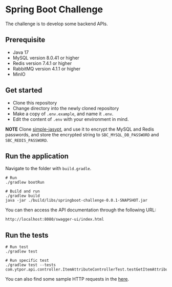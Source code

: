 # Spring Boot Challenge

The challenge is to develop some backend APIs.

## Prerequisite

* Java 17
* MySQL version 8.0.41 or higher
* Redis version 7.4.1 or higher
* RabbitMQ version 4.1.1 or higher
* MinIO

## Get started

* Clone this repository
* Change directory into the newly cloned repository
* Make a copy of `.env.example`, and name it `.env`.
* Edit the content of `.env` with your environment in mind.

**NOTE** Clone [simple-jasypt](https://github.com/ytpor/simple-jasypt), and use it to encrypt the MySQL and Redis passwords, and store the encrypted string to `SBC_MYSQL_DB_PASSWORD` and `SBC_REDIS_PASSWORD`.

## Run the application

Navigate to the folder with `build.gradle`.

```
# Run
./gradlew bootRun
```

```
# Build and run
./gradlew build
java -jar ./build/libs/springboot-challenge-0.0.1-SNAPSHOT.jar
```

You can then access the API documentation through the following URL:

```
http://localhost:8080/swagger-ui/index.html
```

## Run the tests

```
# Run test
./gradlew test

# Run specific test
./gradlew test --tests com.ytpor.api.controller.ItemAttributeControllerTest.testGetItemAttributeById
```

You can also find some sample HTTP requests in the [here](./rest-client).
